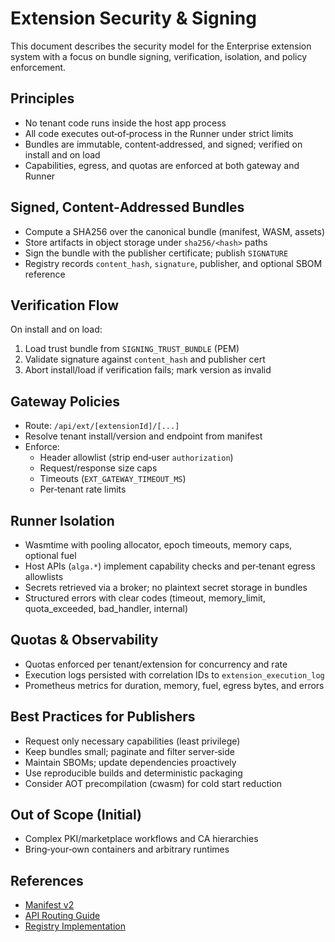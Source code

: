 # Extension Security & Signing

This document describes the security model for the Enterprise extension system with a focus on bundle signing, verification, isolation, and policy enforcement.

## Principles
- No tenant code runs inside the host app process
- All code executes out‑of‑process in the Runner under strict limits
- Bundles are immutable, content‑addressed, and signed; verified on install and on load
- Capabilities, egress, and quotas are enforced at both gateway and Runner

## Signed, Content‑Addressed Bundles

- Compute a SHA256 over the canonical bundle (manifest, WASM, assets)
- Store artifacts in object storage under `sha256/<hash>` paths
- Sign the bundle with the publisher certificate; publish `SIGNATURE`
- Registry records `content_hash`, `signature`, publisher, and optional SBOM reference

## Verification Flow

On install and on load:
1. Load trust bundle from `SIGNING_TRUST_BUNDLE` (PEM)
2. Validate signature against `content_hash` and publisher cert
3. Abort install/load if verification fails; mark version as invalid

## Gateway Policies

- Route: `/api/ext/[extensionId]/[...]`
- Resolve tenant install/version and endpoint from manifest
- Enforce:
  - Header allowlist (strip end‑user `authorization`)
  - Request/response size caps
  - Timeouts (`EXT_GATEWAY_TIMEOUT_MS`)
  - Per‑tenant rate limits

## Runner Isolation

- Wasmtime with pooling allocator, epoch timeouts, memory caps, optional fuel
- Host APIs (`alga.*`) implement capability checks and per‑tenant egress allowlists
- Secrets retrieved via a broker; no plaintext secret storage in bundles
- Structured errors with clear codes (timeout, memory_limit, quota_exceeded, bad_handler, internal)

## Quotas & Observability

- Quotas enforced per tenant/extension for concurrency and rate
- Execution logs persisted with correlation IDs to `extension_execution_log`
- Prometheus metrics for duration, memory, fuel, egress bytes, and errors

## Best Practices for Publishers

- Request only necessary capabilities (least privilege)
- Keep bundles small; paginate and filter server‑side
- Maintain SBOMs; update dependencies proactively
- Use reproducible builds and deterministic packaging
- Consider AOT precompilation (cwasm) for cold start reduction

## Out of Scope (Initial)
- Complex PKI/marketplace workflows and CA hierarchies
- Bring‑your‑own containers and arbitrary runtimes

## References
- [Manifest v2](manifest_schema.md)
- [API Routing Guide](api-routing-guide.md)
- [Registry Implementation](registry_implementation.md)
